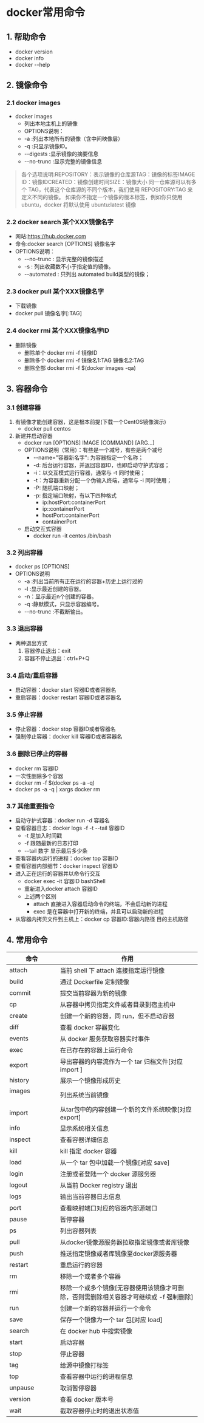 # docker常用命令

## 1. 帮助命令

* docker version
* docker info
* docker --help

## 2. 镜像命令

### 2.1 docker images

* docker images
  * 列出本地主机上的镜像
  * OPTIONS说明：
  * -a :列出本地所有的镜像（含中间映像层）
  * -q :只显示镜像ID。
  * --digests :显示镜像的摘要信息
  * --no-trunc :显示完整的镜像信息

>各个选项说明:REPOSITORY：表示镜像的仓库源TAG：镜像的标签IMAGE ID：镜像IDCREATED：镜像创建时间SIZE：镜像大小
>同一仓库源可以有多个 TAG，代表这个仓库源的不同个版本，我们使用 REPOSITORY:TAG 来定义不同的镜像。
>如果你不指定一个镜像的版本标签，例如你只使用 ubuntu，docker 将默认使用 ubuntu:latest 镜像

### 2.2 docker search 某个XXX镜像名字

* 网站:<https://hub.docker.com>
* 命令:docker search [OPTIONS] 镜像名字
* OPTIONS说明：
  * --no-trunc : 显示完整的镜像描述
  * -s : 列出收藏数不小于指定值的镜像。
  * --automated : 只列出 automated build类型的镜像；

### 2.3 docker pull 某个XXX镜像名字

* 下载镜像
* docker pull 镜像名字[:TAG]

### 2.4 docker rmi 某个XXX镜像名字ID

* 删除镜像
  * 删除单个 docker rmi  -f 镜像ID
  * 删除多个 docker rmi -f 镜像名1:TAG 镜像名2:TAG
  * 删除全部 docker rmi -f $(docker images -qa)

## 3. 容器命令

### 3.1 创建容器

1. 有镜像才能创建容器，这是根本前提(下载一个CentOS镜像演示)
    * docker pull centos
2. 新建并启动容器
    * docker run [OPTIONS] IMAGE [COMMAND] [ARG...]
    * OPTIONS说明（常用）：有些是一个减号，有些是两个减号
      * --name="容器新名字": 为容器指定一个名称；
      * -d: 后台运行容器，并返回容器ID，也即启动守护式容器；
      * -i：以交互模式运行容器，通常与 -t 同时使用；
      * -t：为容器重新分配一个伪输入终端，通常与 -i 同时使用；
      * -P: 随机端口映射；
      * -p: 指定端口映射，有以下四种格式
        * ip:hostPort:containerPort
        * ip::containerPort
        * hostPort:containerPort
        * containerPort
    * 启动交互式容器
        * docker run -it centos /bin/bash

### 3.2 列出容器

* docker ps [OPTIONS]
* OPTIONS说明
  * -a :列出当前所有正在运行的容器+历史上运行过的
  * -l :显示最近创建的容器。
  * -n：显示最近n个创建的容器。
  * -q :静默模式，只显示容器编号。
  * --no-trunc :不截断输出。

### 3.3 退出容器

* 两种退出方式
    1. 容器停止退出：exit
    2. 容器不停止退出：ctrl+P+Q

### 3.4 启动/重启容器

* 启动容器：docker start 容器ID或者容器名
* 重启容器：docker restart 容器ID或者容器名

### 3.5 停止容器

* 停止容器：docker stop 容器ID或者容器名
* 强制停止容器：docker kill 容器ID或者容器名

### 3.6 删除已停止的容器

* docker rm 容器ID
* 一次性删除多个容器
* docker rm -f $(docker ps -a -q)
* docker ps -a -q | xargs docker rm

### 3.7 其他重要指令

* 启动守护式容器：docker run -d 容器名
* 查看容器日志：docker logs -f -t --tail 容器ID
  * -t 是加入时间戳
  * -f 跟随最新的日志打印
  * --tail 数字 显示最后多少条
* 查看容器内运行的进程：docker top 容器ID
* 查看容器内部细节：docker inspect 容器ID
* 进入正在运行的容器并以命令行交互
  * docker exec -it 容器ID bashShell
  * 重新进入docker attach 容器ID
  * 上述两个区别
    * attach 直接进入容器启动命令的终端，不会启动新的进程
    * exec 是在容器中打开新的终端，并且可以启动新的进程
* 从容器内拷贝文件到主机上：docker cp  容器ID:容器内路径 目的主机路径

## 4. 常用命令

命令|作用
---|---
attach | 当前 shell 下 attach 连接指定运行镜像
build | 通过 Dockerfile 定制镜像
commit | 提交当前容器为新的镜像
cp |从容器中拷贝指定文件或者目录到宿主机中
create   | 创建一个新的容器，同 run，但不启动容器
diff | 查看 docker 容器变化
events  | 从 docker 服务获取容器实时事件
exec   | 在已存在的容器上运行命令
export      | 导出容器的内容流作为一个 tar 归档文件[对应 import ]
history    | 展示一个镜像形成历史
images                        | 列出系统当前镜像
import    | 从tar包中的内容创建一个新的文件系统映像\[对应export]
info      | 显示系统相关信息
inspect      | 查看容器详细信息
kill    | kill 指定 docker 容器
load  | 从一个 tar 包中加载一个镜像[对应 save]
login  | 注册或者登陆一个 docker 源服务器
logout | 从当前 Docker registry 退出
logs | 输出当前容器日志信息
port  | 查看映射端口对应的容器内部源端口
pause  | 暂停容器
ps    | 列出容器列表
pull   | 从docker镜像源服务器拉取指定镜像或者库镜像
push  | 推送指定镜像或者库镜像至docker源服务器
restart | 重启运行的容器
rm    | 移除一个或者多个容器
rmi  | 移除一个或多个镜像[无容器使用该镜像才可删除，否则需删除相关容器才可继续或 -f 强制删除]
run   | 创建一个新的容器并运行一个命令
save  | 保存一个镜像为一个 tar 包[对应 load]
search   | 在 docker hub 中搜索镜像
start   | 启动容器
stop   | 停止容器
tag   | 给源中镜像打标签
top | 查看容器中运行的进程信息
unpause  | 取消暂停容器
version    | 查看 docker 版本号
wait   | 截取容器停止时的退出状态值
